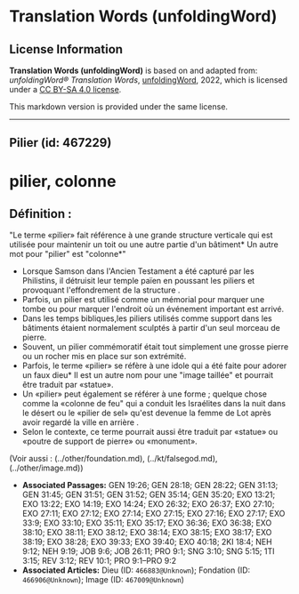 # Translation Words (unfoldingWord)

## License Information

**Translation Words (unfoldingWord)** is based on and adapted from: _unfoldingWord® Translation Words_, [unfoldingWord](https://unfoldingword.org/utw), 2022, which is licensed under a [CC BY-SA 4.0 license](https://creativecommons.org/licenses/by-sa/4.0/legalcode.en).

This markdown version is provided under the same license.



--------------------------------

## Pilier (id: 467229)

pilier, colonne
===============

Définition :
------------

"Le terme «pilier» fait référence à une grande structure verticale qui est utilisée pour maintenir un toit ou une autre partie d'un bâtiment\* Un autre mot pour "pilier" est "colonne\*"

* Lorsque Samson dans l'Ancien Testament a été capturé par les Philistins, il détruisit leur temple païen en poussant les piliers et provoquant l'effondrement de la structure .
* Parfois, un pilier est utilisé comme un mémorial pour marquer une tombe ou pour marquer l'endroit où un événement important est arrivé.
* Dans les temps bibliques,les piliers utilisés comme support dans les bâtiments étaient normalement sculptés à partir d'un seul morceau de pierre.
* Souvent, un pilier commémoratif était tout simplement une grosse pierre ou un rocher mis en place sur son extrémité.
* Parfois, le terme «pilier» se réfère à une idole qui a été faite pour adorer un faux dieu\* Il est un autre nom pour une "image taillée" et pourrait être traduit par «statue».
* Un «pilier» peut également se référer à une forme ; quelque chose comme la «colonne de feu" qui a conduit les Israélites dans la nuit dans le désert ou le «pilier de sel» qu'est devenue la femme de Lot après avoir regardé la ville en arrière .
* Selon le contexte, ce terme pourrait aussi être traduit par «statue» ou «poutre de support de pierre» ou «monument».

(Voir aussi : (../other/foundation.md), (../kt/falsegod.md), (../other/image.md))

* **Associated Passages:** GEN 19:26; GEN 28:18; GEN 28:22; GEN 31:13; GEN 31:45; GEN 31:51; GEN 31:52; GEN 35:14; GEN 35:20; EXO 13:21; EXO 13:22; EXO 14:19; EXO 14:24; EXO 26:32; EXO 26:37; EXO 27:10; EXO 27:11; EXO 27:12; EXO 27:14; EXO 27:15; EXO 27:16; EXO 27:17; EXO 33:9; EXO 33:10; EXO 35:11; EXO 35:17; EXO 36:36; EXO 36:38; EXO 38:10; EXO 38:11; EXO 38:12; EXO 38:14; EXO 38:15; EXO 38:17; EXO 38:19; EXO 38:28; EXO 39:33; EXO 39:40; EXO 40:18; 2KI 18:4; NEH 9:12; NEH 9:19; JOB 9:6; JOB 26:11; PRO 9:1; SNG 3:10; SNG 5:15; 1TI 3:15; REV 3:12; REV 10:1; PRO 9:1–PRO 9:2
* **Associated Articles:** Dieu (ID: `466883@Unknown`); Fondation (ID: `466906@Unknown`); Image (ID: `467009@Unknown`)

